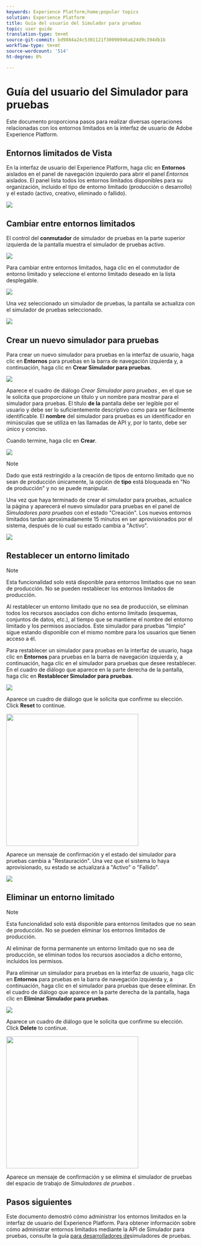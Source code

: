 ```yaml
---
keywords: Experience Platform;home;popular topics
solution: Experience Platform
title: Guía del usuario del Simulador para pruebas
topic: user guide
translation-type: tm+mt
source-git-commit: bd9884a24c5301121f30090946ab24d9c394db1b
workflow-type: tm+mt
source-wordcount: '514'
ht-degree: 0%

---
```



# Guía del usuario del Simulador para pruebas

Este documento proporciona pasos para realizar diversas operaciones relacionadas con los entornos limitados en la interfaz de usuario de Adobe Experience Platform.

## Entornos limitados de Vista

En la interfaz de usuario del Experience Platform, haga clic en **Entornos** aislados en el panel de navegación izquierdo para abrir el panel _Entornos_ aislados. El panel lista todos los entornos limitados disponibles para su organización, incluido el tipo de entorno limitado (producción o desarrollo) y el estado (activo, creativo, eliminado o fallido).

![](../images/ui/sandboxes-tab.png)

## Cambiar entre entornos limitados

El control del **conmutador** de simulador de pruebas en la parte superior izquierda de la pantalla muestra el simulador de pruebas activo.

![](../images/ui/sandbox-selector.png)

Para cambiar entre entornos limitados, haga clic en el conmutador de entorno limitado y seleccione el entorno limitado deseado en la lista desplegable.

![](../images/ui/switch-sandbox.png)

Una vez seleccionado un simulador de pruebas, la pantalla se actualiza con el simulador de pruebas seleccionado.

![](../images/ui/sandbox-switched.png)

## Crear un nuevo simulador para pruebas

Para crear un nuevo simulador para pruebas en la interfaz de usuario, haga clic en **Entornos** para pruebas en la barra de navegación izquierda y, a continuación, haga clic en **Crear Simulador para pruebas**.

![](../images/ui/create-sandbox-button.png)

Aparece el cuadro de diálogo _Crear Simulador para pruebas_ , en el que se le solicita que proporcione un título y un nombre para mostrar para el simulador para pruebas. El título **de la** pantalla debe ser legible por el usuario y debe ser lo suficientemente descriptivo como para ser fácilmente identificable. El **nombre** del simulador para pruebas es un identificador en minúsculas que se utiliza en las llamadas de API y, por lo tanto, debe ser único y conciso.

Cuando termine, haga clic en **Crear**.

![](../images/ui/create-sandbox-dialog.png)

>[!NOTE]
>
>Dado que está restringido a la creación de tipos de entorno limitado que no sean de producción únicamente, la opción de **tipo** está bloqueada en &quot;No de producción&quot; y no se puede manipular.

Una vez que haya terminado de crear el simulador para pruebas, actualice la página y aparecerá el nuevo simulador para pruebas en el panel de _Simuladores para pruebas_ con el estado &quot;Creación&quot;. Los nuevos entornos limitados tardan aproximadamente 15 minutos en ser aprovisionados por el sistema, después de lo cual su estado cambia a &quot;Activo&quot;.

![](../images/ui/sandbox-created.png)

## Restablecer un entorno limitado

>[!NOTE]
>
>Esta funcionalidad solo está disponible para entornos limitados que no sean de producción. No se pueden restablecer los entornos limitados de producción.

Al restablecer un entorno limitado que no sea de producción, se eliminan todos los recursos asociados con dicho entorno limitado (esquemas, conjuntos de datos, etc.), al tiempo que se mantiene el nombre del entorno limitado y los permisos asociados. Este simulador para pruebas &quot;limpio&quot; sigue estando disponible con el mismo nombre para los usuarios que tienen acceso a él.

Para restablecer un simulador para pruebas en la interfaz de usuario, haga clic en **Entornos** para pruebas en la barra de navegación izquierda y, a continuación, haga clic en el simulador para pruebas que desee restablecer. En el cuadro de diálogo que aparece en la parte derecha de la pantalla, haga clic en **Restablecer Simulador para pruebas**.

![](../images/ui/reset-sandbox-button.png)

Aparece un cuadro de diálogo que le solicita que confirme su elección. Click **Reset** to continue.

<img src="../images/ui/reset-are-you-sure.png" width="350"><br>

Aparece un mensaje de confirmación y el estado del simulador para pruebas cambia a &quot;Restauración&quot;. Una vez que el sistema lo haya aprovisionado, su estado se actualizará a &quot;Activo&quot; o &quot;Fallido&quot;.

![](../images/ui/sandbox-resetting.png)

## Eliminar un entorno limitado

>[!NOTE]
>
>Esta funcionalidad solo está disponible para entornos limitados que no sean de producción. No se pueden eliminar los entornos limitados de producción.

Al eliminar de forma permanente un entorno limitado que no sea de producción, se eliminan todos los recursos asociados a dicho entorno, incluidos los permisos.

Para eliminar un simulador para pruebas en la interfaz de usuario, haga clic en **Entornos** para pruebas en la barra de navegación izquierda y, a continuación, haga clic en el simulador para pruebas que desee eliminar. En el cuadro de diálogo que aparece en la parte derecha de la pantalla, haga clic en **Eliminar Simulador para pruebas**.

![](../images/ui/delete-sandbox-button.png)

Aparece un cuadro de diálogo que le solicita que confirme su elección. Click **Delete** to continue.

<img src="../images/ui/delete-are-you-sure.png" width="350"><br>

Aparece un mensaje de confirmación y se elimina el simulador de pruebas del espacio de trabajo de _Simuladores de pruebas_ .

## Pasos siguientes

Este documento demostró cómo administrar los entornos limitados en la interfaz de usuario del Experience Platform. Para obtener información sobre cómo administrar entornos limitados mediante la API de Simulador para pruebas, consulte la guía [para desarrolladores de](../api/getting-started.md)simuladores de pruebas.
